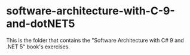 # software-architecture-with-C-9-and-dotNET5
This is the folder that contains the "Software Architecture with C# 9 and .NET 5" book's exercises.

